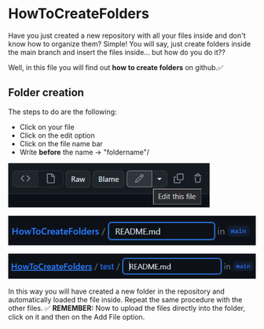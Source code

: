 # HowToCreateFolders
Have you just created a new repository with all your files inside and don't know how to organize them?
Simple! You will say, just create folders inside the main branch and insert the files inside... but how do you do it??

Well, in this file you will find out **how to create folders** on github.✅

## Folder creation
The steps to do are the following:
- Click on your file
- Click on the edit option
- Click on the file name bar
- Write **before** the name -> "foldername"/

![Screen4](https://github.com/RiccardoZag/HowToCreateFolders/blob/main/Tutorial_ITA/Screen4.png)

![Screen2](https://github.com/RiccardoZag/HowToCreateFolders/blob/main/Tutorial_ITA/Screen2.png)

![Screen3](https://github.com/RiccardoZag/HowToCreateFolders/blob/main/Tutorial_ITA/Screen3.png)

In this way you will have created a new folder in the repository and automatically loaded the file inside.
Repeat the same procedure with the other files. ✅
**REMEMBER:**
Now to upload the files directly into the folder, click on it and then on the Add File option.
